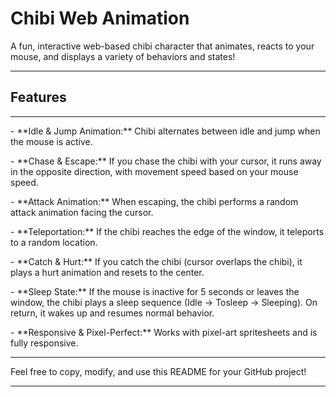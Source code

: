 # Chibi Web Animation
A fun, interactive web-based chibi character that animates, reacts to your mouse, and displays a variety of behaviors and states!
<hr>
<h2>Features</h2>
<hr>
<p>- **Idle & Jump Animation:** Chibi alternates between idle and jump when the mouse is active.</p>
<p>- **Chase & Escape:** If you chase the chibi with your cursor, it runs away in the opposite direction, with movement speed based on your mouse speed.</p>
<p>- **Attack Animation:** When escaping, the chibi performs a random attack animation facing the cursor.</p>
<p>- **Teleportation:** If the chibi reaches the edge of the window, it teleports to a random location.</p>
<p>- **Catch & Hurt:** If you catch the chibi (cursor overlaps the chibi), it plays a hurt animation and resets to the center.</p>
<p>- **Sleep State:** If the mouse is inactive for 5 seconds or leaves the window, the chibi plays a sleep sequence (Idle → Tosleep → Sleeping). On return, it wakes up and resumes normal behavior.</p>
<p>- **Responsive & Pixel-Perfect:** Works with pixel-art spritesheets and is fully responsive.</p>
<hr>
<p>Feel free to copy, modify, and use this README for your GitHub project!</p>
<hr>

